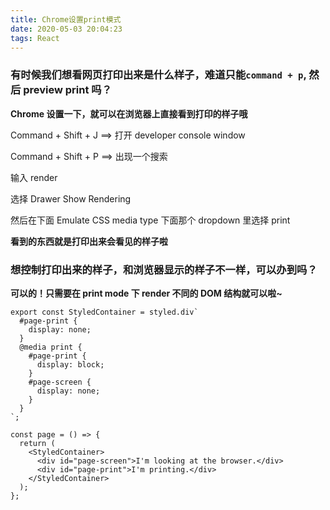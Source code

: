 ```yaml
---
title: Chrome设置print模式
date: 2020-05-03 20:04:23
tags: React
---
```


### 有时候我们想看网页打印出来是什么样子，难道只能`command + p`, 然后 preview print 吗？

**Chrome 设置一下，就可以在浏览器上直接看到打印的样子哦**

Command + Shift + J ==> 打开 developer console window

Command + Shift + P ==> 出现一个搜索

输入 render

选择 Drawer Show Rendering

然后在下面 Emulate CSS media type 下面那个 dropdown 里选择 print

**看到的东西就是打印出来会看见的样子啦**

### 想控制打印出来的样子，和浏览器显示的样子不一样，可以办到吗？

**可以的！只需要在 print mode 下 render 不同的 DOM 结构就可以啦~**

```tsx
export const StyledContainer = styled.div`
  #page-print {
    display: none;
  }
  @media print {
    #page-print {
      display: block;
    }
    #page-screen {
      display: none;
    }
  }
`;

const page = () => {
  return (
    <StyledContainer>
      <div id="page-screen">I'm looking at the browser.</div>
      <div id="page-print">I'm printing.</div>
    </StyledContainer>
  );
};
```
